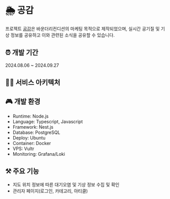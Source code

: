# 🌦️ 공감

프로젝트 [공감](http://ggair.co.kr/)은 바운더리컨디션의 마케팅 목적으로 제작되었으며, 실시간 공기질 및 기상 정보를 공유하고 이와 관련된 소식을 공유할 수 있습니다.

## ⏰ 개발 기간

2024.08.06 ~ 2024.09.27

## 💁‍♀️ 서비스 아키텍처

## 🎮 개발 환경

- Runtime: Node.js
- Language: Typescript, Javascript
- Framework: Nest.js
- Database: PostgreSQL
- Deploy: Ubuntu
- Container: Docker
- VPS: Vultr
- Monitoring: Grafana/Loki

## ⚒️ 주요 기능

- 지도 위치 정보에 따른 대기오염 및 기상 정보 수집 및 확인
- 관리자 페이지(로그인, 카테고리, 아티클)
